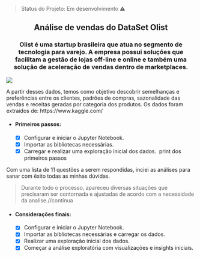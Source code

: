 > Status do Projeto: Em desenvolvimento :warning:

<h2 align="center">Análise de vendas do DataSet Olist</h2>
<h3 align="center">Olist é uma startup brasileira que atua no segmento de tecnologia para varejo. A empresa possui soluções que facilitam a gestão de lojas off-line e online e também uma solução de aceleração de vendas dentro de marketplaces.</h3>
<img src="https://github.com/grazysmelo/Analise-de-vendas/blob/main/capa%20do%20relat%C3%B3rio.jpg" align="center">

<p>A partir desses dados, temos como objetivo descobrir semelhanças e preferências entre os clientes, padrões de compras, sazonalidade das vendas e receitas geradas por categoria dos produtos. Os dados foram extraidos de: https://www.kaggle.com/ </p>

- #### Primeiros passos: ####
    - [x] Configurar e iniciar o Jupyter Notebook.
    - [x] Importar as bibliotecas necessárias.
    - [x] Carregar e realizar uma exploração inicial dos dados.
<img src=""> print dos primeiros passos

Com uma lista de 11 questões a serem respondidas, inciei as análises para sanar com êxito todas as minhas dúvidas.
> Durante todo o processo, apareceu diversas situações que precisaram ser contornada e ajustadas de acordo com a necessidade da analise.//continua












































- #### Considerações finais: ####
    - [x] Configurar e iniciar o Jupyter Notebook.
    - [x] Importar as bibliotecas necessárias e carregar os dados.
    - [x] Realizar uma exploração inicial dos dados.
    - [x] Começar a análise exploratória com visualizações e insights iniciais.
